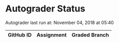# Autograder Status
Autograder last run at: November 04, 2018 at 05:40

| GitHub ID | Assignment | Graded Branch |
|-----------|------------|---------------|

